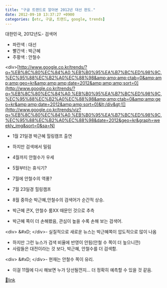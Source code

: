 ```yaml
---
title: "구글 트랜드로 알아본 2012년 대선 판도."
date: 2012-09-10 13:37:27 +0900
categories: [etc, 구글, 트랜드, google, trends]
---
```


대한민국, 2012년도- 검색어
- 파란색 : 대선
- 빨간색 : 박근혜
- 주황색 : 안철수


&lt;div&gt;[http://www.google.co.kr/trends/?q=%EB%8C%80%EC%84%A0,%EB%B0%95%EA%B7%BC%ED%98%9C,%EC%95%88%EC%B2%A0%EC%88%98&amp;amp;amp;ctab=0&amp;amp;amp;geo=kr&amp;amp;amp;date=2012&amp;amp;amp;sort=0](http://www.google.co.kr/trends/?q=%EB%8C%80%EC%84%A0,%EB%B0%95%EA%B7%BC%ED%98%9C,%EC%95%88%EC%B2%A0%EC%88%98&amp;amp;ctab=0&amp;amp;geo=kr&amp;amp;date=2012&amp;amp;sort=0)&lt;/div&gt;![](http://www.google.co.kr/trends/viz?q=%EB%8C%80%EC%84%A0,%EB%B0%95%EA%B7%BC%ED%98%9C,%EC%95%88%EC%B2%A0%EC%88%98&date=2012&geo=kr&graph=weekly_img&sort=0&sa=N)  
- 1월 21일경 박근혜 힐링캠프 출연
- 하지만 검색에서 밀림

- 4월까지 안철수가 우세
- 5월부터는 휴식기?
- 7월에 안철수의 역풍? 
- 7월 23일경 힐링캠프

- 8월 중하순 박근혜,안철수의 검색어가 순간적 상승.
- 박근혜 콘X, 안철수 룸XX 때문인 것으로 추측
- 박근혜 쪽이 더 손해봤음, 관심이 높을 수록 손해 보는 검색어.



&lt;div&gt;  &amp;#xD;
&lt;/div&gt;- 실질적으로 새로운 뉴스는 박근혜쪽이 압도적으로 많이 나옴
- 하지만 그런 뉴스가 검색 비율에 반영이 안됨(안철 수 쪽이 더 높으니깐)
- 사람들은 대전이라는 것 보다, 박근혜, 안철수를 더 검색함.

&lt;div&gt;  &amp;#xD;
&lt;/div&gt;- 현재는 안철수 쪽이 유리.
- 이걸 11월에 다시 해보면 누가 당선될껀지... 더 정확히 예측할 수 있을 것 같음.




[🔗link](http://www.mins01.com/mh/tech/read/796)